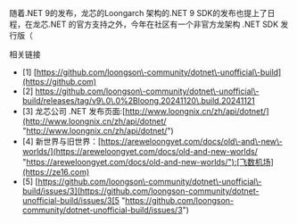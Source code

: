 
随着.NET 9的发布，龙芯的Loongarch 架构的.NET 9 SDK的发布也提上了日程，在龙芯.NET 的官方支持之外，今年在社区有一个非官方龙架构 .NET SDK 发行版（

相关链接

* \[1] [https://github.com/loongson\-community/dotnet\-unofficial\-build](https://github.com)
* \[2] https://github.com/loongson\-community/dotnet\-unofficial\-build/releases/tag/v9\.0\.0%2Bloong.20241120\.build.20241121
* \[3] 龙芯公司 .NET 发布页面:[http://www.loongnix.cn/zh/api/dotnet/](http://www.loongnix.cn/zh/api/dotnet/ "http://www.loongnix.cn/zh/api/dotnet/")
* \[4] 新世界与旧世界：[https://areweloongyet.com/docs/old\-and\-new\-worlds/](https://areweloongyet.com/docs/old-and-new-worlds/ "https://areweloongyet.com/docs/old-and-new-worlds/"):[飞数机场](https://ze16.com)
* \[5] [https://github.com/loongson\-community/dotnet\-unofficial\-build/issues/3](https://github.com/loongson-community/dotnet-unofficial-build/issues/3[5 "https://github.com/loongson-community/dotnet-unofficial-build/issues/3")


